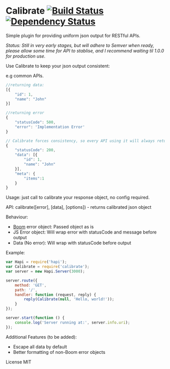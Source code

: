 Calibrate [![Build Status](https://travis-ci.org/johnbrett/calibrate.svg?branch=master)](https://travis-ci.org/johnbrett/calibrate) [![Dependency Status](https://david-dm.org/johnbrett/calibrate.svg)](https://david-dm.org/johnbrett/calibrate)
=========

Simple plugin for providing uniform json output for RESTful APIs.

*Status: Still in very early stages, but will adhere to Semver when ready, please allow some time for API to stablise, and I recommend waiting til 1.0.0 for production use.* 

Use Calibrate to keep your json output consistent:

e.g common APIs.

```javascript
//returning data:
[{
    "id": 1,
    "name": "John"
}]

//returning error
{
    "statusCode": 500,
    "error": 'Implementation Error'
}

// Calibrate forces consistency, so every API using it will always return a similar route:
{
    "statusCode": 200,
    "data": [{
        "id": 1,
        "name": "John"
    }],
    "meta": {
        "items":1
    }
}
```

Usage: just call to calibrate your response object, no config required. 

API:
    calibrate([error], [data], [options]) - returns calibrated json object

Behaviour:
- [Boom](https://www.npmjs.org/package/boom) error object: Passed object as is
- JS Error object: Will wrap error with statusCode and message before output
- Data (No error): Will wrap with statusCode before output

Example:
```javascript
var Hapi = require('hapi');
var Calibrate = require('calibrate');
var server = new Hapi.Server(3000);

server.route({
    method: 'GET',
    path: '/',
    handler: function (request, reply) {
        reply(Calibrate(null, 'Hello, world!'));
    }
});

server.start(function () {
    console.log('Server running at:', server.info.uri);
});
```

Additional Features (to be added):
- Escape all data by default
- Better formatting of non-Boom error objects

License MIT
